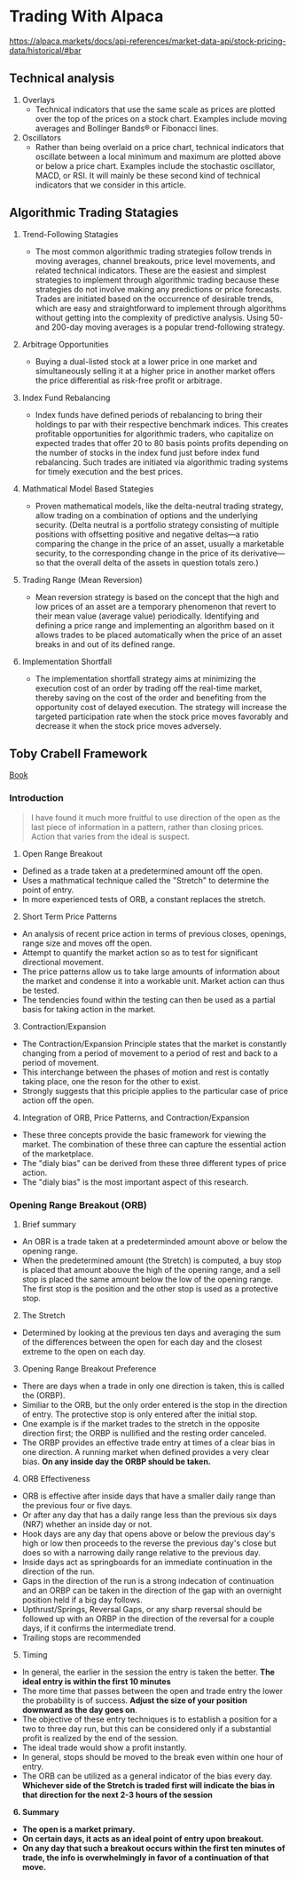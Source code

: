 # Trading With Alpaca

https://alpaca.markets/docs/api-references/market-data-api/stock-pricing-data/historical/#bar

## Technical analysis

1. Overlays
   - Technical indicators that use the same scale as prices are plotted over the top of the prices on a stock chart. Examples include moving averages and Bollinger Bands® or Fibonacci lines.
2. Oscillators
   - Rather than being overlaid on a price chart, technical indicators that oscillate between a local minimum and maximum are plotted above or below a price chart. Examples include the stochastic oscillator, MACD, or RSI. It will mainly be these second kind of technical indicators that we consider in this article.

## Algorithmic Trading Statagies

1. Trend-Following Statagies

   - The most common algorithmic trading strategies follow trends in moving averages, channel breakouts, price level movements, and related technical indicators. These are the easiest and simplest strategies to implement through algorithmic trading because these strategies do not involve making any predictions or price forecasts. Trades are initiated based on the occurrence of desirable trends, which are easy and straightforward to implement through algorithms without getting into the complexity of predictive analysis. Using 50- and 200-day moving averages is a popular trend-following strategy.

2. Arbitrage Opportunities

   - Buying a dual-listed stock at a lower price in one market and simultaneously selling it at a higher price in another market offers the price differential as risk-free profit or arbitrage.

3. Index Fund Rebalancing

   - Index funds have defined periods of rebalancing to bring their holdings to par with their respective benchmark indices. This creates profitable opportunities for algorithmic traders, who capitalize on expected trades that offer 20 to 80 basis points profits depending on the number of stocks in the index fund just before index fund rebalancing. Such trades are initiated via algorithmic trading systems for timely execution and the best prices.

4. Mathmatical Model Based Stategies

   - Proven mathematical models, like the delta-neutral trading strategy, allow trading on a combination of options and the underlying security. (Delta neutral is a portfolio strategy consisting of multiple positions with offsetting positive and negative deltas—a ratio comparing the change in the price of an asset, usually a marketable security, to the corresponding change in the price of its derivative—so that the overall delta of the assets in question totals zero.)

5. Trading Range (Mean Reversion)

   - Mean reversion strategy is based on the concept that the high and low prices of an asset are a temporary phenomenon that revert to their mean value (average value) periodically. Identifying and defining a price range and implementing an algorithm based on it allows trades to be placed automatically when the price of an asset breaks in and out of its defined range.

6. Implementation Shortfall

   - The implementation shortfall strategy aims at minimizing the execution cost of an order by trading off the real-time market, thereby saving on the cost of the order and benefiting from the opportunity cost of delayed execution. The strategy will increase the targeted participation rate when the stock price moves favorably and decrease it when the stock price moves adversely.

## Toby Crabell Framework

[Book](https://books.mec.biz/tmp/books/KSPF578WWBQYG4VRFYV6.pdf)

### Introduction

> I have found it much more fruitful to use direction of the open as the last piece of information in a pattern, rather than closing prices.
> Action that varies from the ideal is suspect.

1. Open Range Breakout

- Defined as a trade taken at a predetermined amount off the open.
- Uses a mathmatical technique called the "Stretch" to determine the point of entry.
- In more experienced tests of ORB, a constant replaces the stretch.

2. Short Term Price Patterns

- An analysis of recent price action in terms of previous closes, openings, range size and moves off the open.
- Attempt to quantify the market action so as to test for significant directional movement.
- The price patterns allow us to take large amounts of information about the market and condense it into a workable unit. Market action can thus be tested.
- The tendencies found within the testing can then be used as a partial basis for taking action in the market.

3. Contraction/Expansion

- The Contraction/Expansion Principle states that the market is constantly changing from a period of movement to a period of rest and back to a period of movement.
- This interchange between the phases of motion and rest is contatly taking place, one the reson for the other to exist.
- Strongly suggests that this priciple applies to the particular case of price action off the open.

4. Integration of ORB, Price Patterns, and Contraction/Expansion

- These three concepts provide the basic framework for viewing the market. The combination of these three can capture the essential action of the marketplace.
- The "dialy bias" can be derived from these three different types of price action.
- The "dialy bias" is the most important aspect of this research.

### Opening Range Breakout (ORB)

1. Brief summary

- An OBR is a trade taken at a predeterminded amount above or below the opening range.
- When the predetermined amount (the Stretch) is computed, a buy stop is placed that amount abouve the high of the opening range, and a sell stop is placed the same amount below the low of the opening range. The first stop is the position and the other stop is used as a protective stop.

2. The Stretch

- Determined by looking at the previous ten days and averaging the sum of the differences between the open for each day and the closest extreme to the open on each day.

3. Opening Range Breakout Preference

- There are days when a trade in only one direction is taken, this is called the (ORBP).
- Similiar to the ORB, but the only order entered is the stop in the direction of entry. The protective stop is only entered after the initial stop.
- One example is if the market trades to the stretch in the opposite direction first; the ORBP is nullified and the resting order canceled.
- The ORBP provides an effective trade entry at times of a clear bias in one direction. A running market when defined provides a very clear bias. <b>On any inside day the ORBP should be taken.</b>

4. ORB Effectiveness

- ORB is effective after inside days that have a smaller daily range than the previous four or five days.
- Or after any day that has a daily range less than the previous six days (NR7) whether an inside day or not.
- Hook days are any day that opens above or below the previous day's high or low then proceeds to the reverse the previous day's close but does so with a narrowing daily range relative to the previous day.
- Inside days act as springboards for an immediate continuation in the direction of the run.
- Gaps in the direction of the run is a strong indecation of continuation and an ORBP can be taken in the direction of the gap with an overnight position held if a big day follows.
- Upthrust/Springs, Reversal Gaps, or any sharp reversal should be followed up with an ORBP in the direction of the reversal for a couple days, if it confirms the intermediate trend.
- Trailing stops are recommended

5. Timing

- In general, the earlier in the session the entry is taken the better. <b>The ideal entry is within the first 10 minutes</b>
- The more time that passes between the open and trade entry the lower the probability is of success. <b>Adjust the size of your position downward as the day goes on</b>.
- The objective of these entry techniques is to establish a position for a two to three day run, but this can be considered only if a substantial profit is realized by the end of the session.
- The ideal trade would show a profit instantly.
- In general, stops should be moved to the break even within one hour of entry.
- The ORB can be utilized as a general indicator of the bias every day. <b>Whichever side of the Stretch is traded first will indicate the bias in that direction for the next 2-3 hours of the session

6. Summary

- The open is a market primary.
- On certain days, it acts as an ideal point of entry upon breakout.
- On any day that such a breakout occurs within the first ten minutes of trade, the info is overwhelmingly in favor of a continuation of that move.
